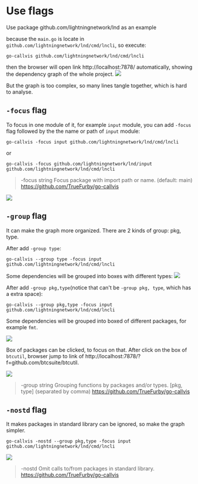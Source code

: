 # Use flags
Use package github.com/lightningnetwork/lnd as an example

because the `main.go` is locate in `github.com/lightningnetwork/lnd/cmd/lncli`, so execute:
```
go-callvis github.com/lightningnetwork/lnd/cmd/lncli
```
then the browser will open link http://localhost:7878/ automatically, showing the dependency graph of the whole project.
![](https://files.slack.com/files-pri/T029RQSE6-FJ0URL4EB/image.png)

But the graph is too complex, so many lines tangle together, which is hard to analyse.


## `-focus` flag
To focus in one module of it, for example `input` module, you can add `-focus` flag followed by the the name or path of `input` module:
```
go-callvis -focus input github.com/lightningnetwork/lnd/cmd/lncli
```

or

```
go-callvis -focus github.com/lightningnetwork/lnd/input github.com/lightningnetwork/lnd/cmd/lncli
```

> -focus string
>      Focus package with import path or name. (default: main)
> https://github.com/TrueFurby/go-callvis

![](https://files.slack.com/files-pri/T029RQSE6-FHXDWA4MN/image.png)

## `-group` flag

It can make the graph more organized. There are 2 kinds of group: pkg, type.

After add `-group type`:
```
go-callvis --group type -focus input github.com/lightningnetwork/lnd/cmd/lncli
```

Some dependencies will be grouped into boxes with different types:
![](https://files.slack.com/files-pri/T029RQSE6-FHL1DFE58/image.png)



After add `-group pkg,type`(notice that can't be `-group pkg, type`, which has a extra space):
```
go-callvis --group pkg,type -focus input github.com/lightningnetwork/lnd/cmd/lncli
```

Some dependencies will be grouped into boxed of different packages, for example `fmt`.

![](https://files.slack.com/files-pri/T029RQSE6-FJ12BMNQ7/image.png)

Box of packages can be clicked, to focus on that. After click on the box of `btcutil`, browser jump to link of http://localhost:7878/?f=github.com/btcsuite/btcutil.

![](https://files.slack.com/files-pri/T029RQSE6-FHL0DPT7D/image.png)


> -group string
>    Grouping functions by packages and/or types. [pkg, type] (separated by comma)
> https://github.com/TrueFurby/go-callvis


## `-nostd` flag

It makes packages in standard library can be ignored, so make the graph simpler.
```
go-callvis -nostd --group pkg,type -focus input github.com/lightningnetwork/lnd/cmd/lncli
```

![](https://files.slack.com/files-pri/T029RQSE6-FHWS0MQ12/image.png)

> -nostd
>	Omit calls to/from packages in standard library.
> https://github.com/TrueFurby/go-callvis
